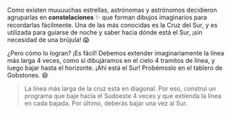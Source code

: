 <gs-attire attire-url="https://raw.githubusercontent.com/MumukiProject/mumuki-guia-gobstones-practica-integradora-primaria/master/assets/attires/config_1551118665134.json"></gs-attire>

<gs-toolbox toolbox-url="https://raw.githubusercontent.com/MumukiProject/mumuki-guia-gobstones-repeticion-condicional-ii-kids/master/assets/toolbox.xml">
</gs-toolbox>

Como existen muuuuchas estrellas, astrónomas y astrónomos decidieron agruparlas en **constelaciones** :sparkles: que forman dibujos imaginarios para recordarlas fácilmente. Una de las más conocidas es la Cruz del Sur, y es utilizada para guiarse de noche y saber hacia dónde está el Sur, ¡sin necesidad de una brújula! :scream: 

¿Pero cómo lo logran? ¡Es fácil! Debemos extender imaginariamente la línea más larga 4 veces, como si dibujáramos en el cielo 4 tramitos de línea, y luego bajar hasta el horizonte. ¡Ahí está el Sur! Probémoslo en el tablero de Gobstones. :smile:

> La línea más larga de la cruz está en diagonal. Por eso, construí un programa que baje hacia el Sudoeste 4 veces y que extienda la línea en cada bajada. Por último, deberás bajar una vez al Sur.